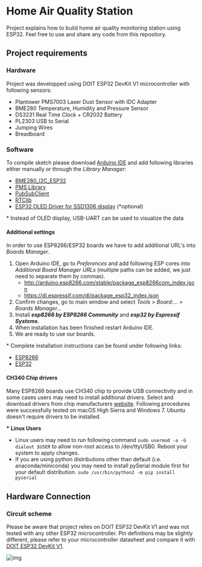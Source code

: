 # Home Air Quality Station
Project explains how to build home air quality monitoring station using ESP32. Feel free to use and share any code from this repository.

## Project requirements
### Hardware
Project was developped using DOIT ESP32 DevKit V1 microcontroller with following sensors:
* Plantower PMS7003 Laser Dust Sensor with IDC Adapter
* BME280 Temperature, Humidity and Pressure Sensor
* DS3231 Real Time Clock + CR2032 Battery
* PL2303 USB to Serial
* Jumping Wires
* Breadboard

### Software
To compile sketch please download [Arduino IDE](https://www.arduino.cc/en/Main/Software) and add following libraries either manually or through the *Library Manager*:
* [BME280_I2C_ESP32](https://github.com/Takatsuki0204/BME280-I2C-ESP32)
* [PMS Library](https://github.com/fu-hsi/PMS)
* [PubSubClient](https://github.com/knolleary/pubsubclient)
* [RTClib](https://github.com/adafruit/RTClib)
* [ESP32 OLED Driver for SSD1306 display](https://github.com/ThingPulse/esp8266-oled-ssd1306) (*optional)

\* Instead of OLED display, USB-UART can be used to visualize the data

#### Additional settings
In order to use ESP8266/ESP32 boards we have to add additional URL's into *Boards Manager*.
1. Open Arduino IDE, go to *Preferences* and add following ESP cores into *Additional Board Manager URLs* (multiple paths can be added, we just need to separate them by commas).
    * http://arduino.esp8266.com/stable/package_esp8266com_index.json
    * https://dl.espressif.com/dl/package_esp32_index.json
2. Confirm changes, go to main window and select *Tools* > *Board:...* > *Boards Manager...*
3. Install ***esp8266 by ESP8266 Community*** and ***esp32 by Espressif Systems***.
4. When installation has been finished restart Arduino IDE.
5. We are ready to use our boards.

\* Complete installation instructions can be found under following links:
* [ESP8266](https://github.com/esp8266/Arduino)
* [ESP32](https://github.com/espressif/arduino-esp32)

#### CH340 Chip drivers
Many ESP8266 boards use CH340 chip to provide USB connectivity and in some cases users may need to install additional drivers. Select and download drivers from chip manufacturers [website](https://sparks.gogo.co.nz/ch340.html). Following procedures were successfully tested on macOS High Sierra and Windows 7. Ubuntu doesn't require drivers to be installed.

**\*** **Linux Users**
* Linux users may need to run following command ```sudo usermod -a -G dialout $USER``` to allow non-root access to /dev/ttyUSB0. Reboot your system to apply changes.
* If you are using python distributions other than default (i.e. anaconda/miniconda) you may need to install pySerial module first for your default distribution.
```sudo /usr/bin/python2 -m pip install pyserial```

## Hardware Connection
### Circuit scheme
Please be aware that project relies on DOIT ESP32 DevKit V1 and was not tested with any other ESP32 microcontroller. Pin definitions may be slightly different, please refer to your microcontroller datasheet and compare it with [DOIT ESP32 DevKit V1](https://raw.githubusercontent.com/playelek/pinout-doit-32devkitv1/master/pinoutDOIT32devkitv1.png).

![img](./circuit/circuit.png)
